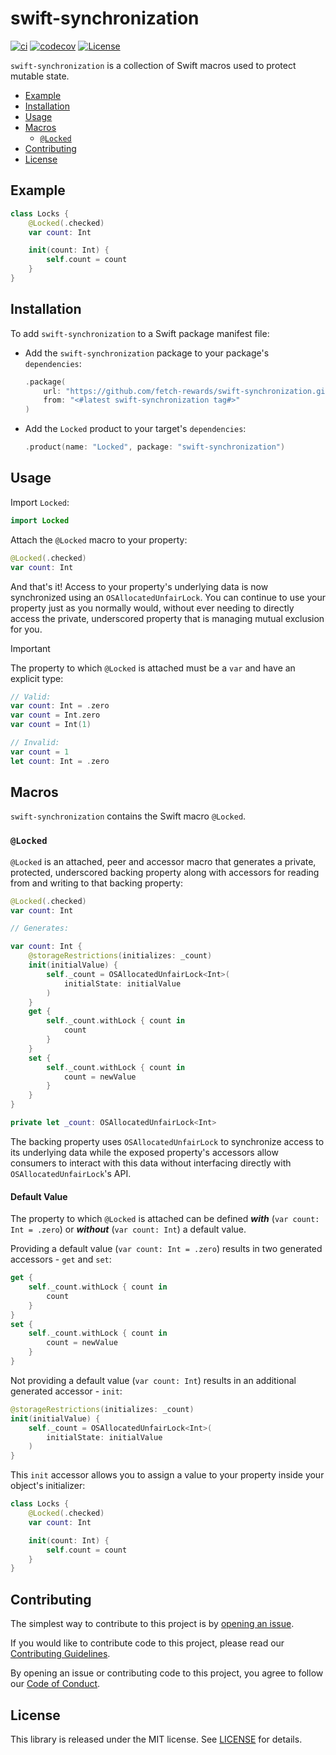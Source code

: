 # swift-synchronization

[![ci](https://github.com/fetch-rewards/swift-synchronization/actions/workflows/ci.yml/badge.svg)](https://github.com/fetch-rewards/swift-synchronization/actions/workflows/ci.yml?query=branch%3Amain)
[![codecov](https://codecov.io/gh/fetch-rewards/swift-synchronization/graph/badge.svg?token=HfHbjO7HH6)](https://codecov.io/gh/fetch-rewards/swift-synchronization)
[![License](https://img.shields.io/badge/license-MIT-lightgrey.svg)](https://github.com/fetch-rewards/swift-synchronization/blob/main/LICENSE)

`swift-synchronization` is a collection of Swift macros used to protect mutable state.

- [Example](#example)
- [Installation](#installation)
- [Usage](#usage)
- [Macros](#macros)
  - [`@Locked`](#locked)
- [Contributing](#contributing)
- [License](#license)

## Example

```swift
class Locks {
    @Locked(.checked)
    var count: Int

    init(count: Int) {
        self.count = count
    }
}
```

## Installation

To add `swift-synchronization` to a Swift package manifest file:
- Add the `swift-synchronization` package to your package's `dependencies`:
  ```swift
  .package(
      url: "https://github.com/fetch-rewards/swift-synchronization.git",
      from: "<#latest swift-synchronization tag#>"
  )
  ```
- Add the `Locked` product to your target's `dependencies`:
  ```swift
  .product(name: "Locked", package: "swift-synchronization")
  ```

## Usage

Import `Locked`:
```swift
import Locked
```

Attach the `@Locked` macro to your property:
```swift
@Locked(.checked)
var count: Int
```

And that's it! Access to your property's underlying data is now synchronized using an `OSAllocatedUnfairLock`. You can continue 
to use your property just as you normally would, without ever needing to directly access the private, underscored property that 
is managing mutual exclusion for you.

> [!IMPORTANT]
> The property to which `@Locked` is attached must be a `var` and have an explicit type:
> ```swift
> // Valid:
> var count: Int = .zero
> var count = Int.zero
> var count = Int(1)
>
> // Invalid:
> var count = 1
> let count: Int = .zero
> ```

## Macros

`swift-synchronization` contains the Swift macro `@Locked`.

### `@Locked`

`@Locked` is an attached, peer and accessor macro that generates a private, protected, underscored backing property along 
with accessors for reading from and writing to that backing property:
```swift
@Locked(.checked)
var count: Int

// Generates:

var count: Int {
    @storageRestrictions(initializes: _count)
    init(initialValue) {
        self._count = OSAllocatedUnfairLock<Int>(
            initialState: initialValue
        )
    }
    get {
        self._count.withLock { count in
            count
        }
    }
    set {
        self._count.withLock { count in
            count = newValue
        }
    }
}

private let _count: OSAllocatedUnfairLock<Int>
```

The backing property uses `OSAllocatedUnfairLock` to synchronize access to its underlying data while the exposed property's 
accessors allow consumers to interact with this data without interfacing directly with `OSAllocatedUnfairLock`'s API.

#### Default Value

The property to which `@Locked` is attached can be defined **_with_** (`var count: Int = .zero`) or **_without_** (`var count: Int`)
a default value. 

Providing a default value (`var count: Int = .zero`) results in two generated accessors - `get` and `set`:
```swift
get {
    self._count.withLock { count in
        count
    }
}
set {
    self._count.withLock { count in
        count = newValue
    }
}
```

Not providing a default value (`var count: Int`) results in an additional generated accessor - `init`:
```swift
@storageRestrictions(initializes: _count)
init(initialValue) {
    self._count = OSAllocatedUnfairLock<Int>(
        initialState: initialValue
    )
}
```

This `init` accessor allows you to assign a value to your property inside your object's initializer:
```swift
class Locks {
    @Locked(.checked)
    var count: Int

    init(count: Int) {
        self.count = count
    }
}
```

## Contributing

The simplest way to contribute to this project is by [opening an issue](https://github.com/fetch-rewards/swift-synchronization/issues/new).

If you would like to contribute code to this project, please read our [Contributing Guidelines](https://github.com/fetch-rewards/swift-synchronization/blob/main/CONTRIBUTING.md).

By opening an issue or contributing code to this project, you agree to follow our [Code of Conduct](https://github.com/fetch-rewards/swift-synchronization/blob/main/CODE_OF_CONDUCT.md).

## License

This library is released under the MIT license. See [LICENSE](https://github.com/fetch-rewards/swift-synchronization/blob/main/LICENSE) for details.
